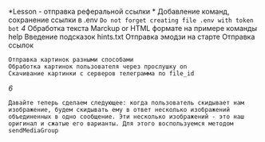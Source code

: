 *Lesson - отправка реферальной ссылки *
Добавление команд, сохранение ссылки в .env 
`Do not forget creating file .env with token bot`
*4*  Обработка текста Marckup or HTML формате на примере команды help
  Введение подсказок hints.txt Отправка эмодзи на старте
  Отправка ссылок 
  ```№5 Работа с инлайн и просто клавиатурой в /menu  
  Отправка картинок разными способами 
  Обработка картинок пользователя через прослушку on
  Скачивание картинки с серверов телеграмма по file_id
  ```
  *6*
  ``` 
  Давайте теперь сделаем следующее: когда пользователь скидывает нам изображение, будем скидывать ему в ответ несколько изображений объединенных в одно сообщение. Эти несколько изображений - это наш оригинал и сжатые его варианты. Для этого воспользуемся методом sendMediaGroup
  ```